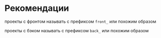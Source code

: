 # Рекомендации

проекты с фронтом называть с префиксом `front_` или похожим образом

проекты с бэком называть с префиксом `back_`  или похожим образом
